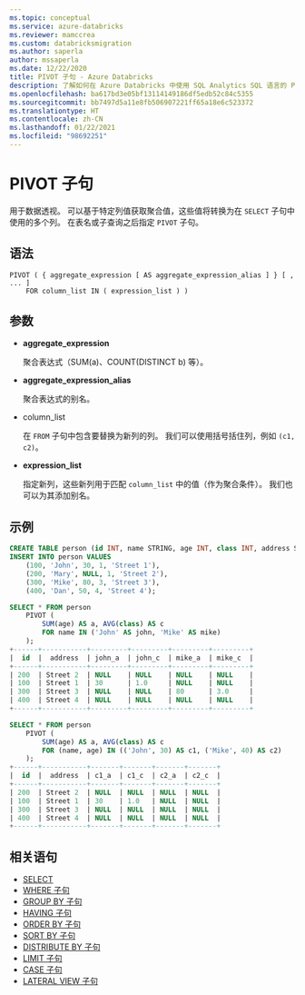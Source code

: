 ```yaml
---
ms.topic: conceptual
ms.service: azure-databricks
ms.reviewer: mamccrea
ms.custom: databricksmigration
ms.author: saperla
author: mssaperla
ms.date: 12/22/2020
title: PIVOT 子句 - Azure Databricks
description: 了解如何在 Azure Databricks 中使用 SQL Analytics SQL 语言的 PIVOT 语法。
ms.openlocfilehash: ba617bd3e05bf13114149186df5edb52c84c5355
ms.sourcegitcommit: bb7497d5a11e8fb506907221ff65a18e6c523372
ms.translationtype: HT
ms.contentlocale: zh-CN
ms.lasthandoff: 01/22/2021
ms.locfileid: "98692251"
---
```

# <a name="pivot-clause"></a>PIVOT 子句

用于数据透视。 可以基于特定列值获取聚合值，这些值将转换为在 ``SELECT`` 子句中使用的多个列。 在表名或子查询之后指定 ``PIVOT`` 子句。

## <a name="syntax"></a>语法

```
PIVOT ( { aggregate_expression [ AS aggregate_expression_alias ] } [ , ... ]
    FOR column_list IN ( expression_list ) )
```

## <a name="parameters"></a>参数

* **aggregate_expression**

  聚合表达式（SUM(a)、COUNT(DISTINCT b) 等）。

* **aggregate_expression_alias**

  聚合表达式的别名。

* column_list

  在 ``FROM`` 子句中包含要替换为新列的列。 我们可以使用括号括住列，例如 ``(c1, c2)``。

* **expression_list**

  指定新列，这些新列用于匹配 ``column_list`` 中的值（作为聚合条件）。 我们也可以为其添加别名。

## <a name="examples"></a>示例

```sql
CREATE TABLE person (id INT, name STRING, age INT, class INT, address STRING);
INSERT INTO person VALUES
    (100, 'John', 30, 1, 'Street 1'),
    (200, 'Mary', NULL, 1, 'Street 2'),
    (300, 'Mike', 80, 3, 'Street 3'),
    (400, 'Dan', 50, 4, 'Street 4');

SELECT * FROM person
    PIVOT (
        SUM(age) AS a, AVG(class) AS c
        FOR name IN ('John' AS john, 'Mike' AS mike)
    );
+------+-----------+---------+---------+---------+---------+
|  id  |  address  | john_a  | john_c  | mike_a  | mike_c  |
+------+-----------+---------+---------+---------+---------+
| 200  | Street 2  | NULL    | NULL    | NULL    | NULL    |
| 100  | Street 1  | 30      | 1.0     | NULL    | NULL    |
| 300  | Street 3  | NULL    | NULL    | 80      | 3.0     |
| 400  | Street 4  | NULL    | NULL    | NULL    | NULL    |
+------+-----------+---------+---------+---------+---------+

SELECT * FROM person
    PIVOT (
        SUM(age) AS a, AVG(class) AS c
        FOR (name, age) IN (('John', 30) AS c1, ('Mike', 40) AS c2)
    );
+------+-----------+-------+-------+-------+-------+
|  id  |  address  | c1_a  | c1_c  | c2_a  | c2_c  |
+------+-----------+-------+-------+-------+-------+
| 200  | Street 2  | NULL  | NULL  | NULL  | NULL  |
| 100  | Street 1  | 30    | 1.0   | NULL  | NULL  |
| 300  | Street 3  | NULL  | NULL  | NULL  | NULL  |
| 400  | Street 4  | NULL  | NULL  | NULL  | NULL  |
+------+-----------+-------+-------+-------+-------+
```

## <a name="related-statements"></a>相关语句

* [SELECT](sql-ref-syntax-qry-select.md)
* [WHERE 子句](sql-ref-syntax-qry-select-where.md)
* [GROUP BY 子句](sql-ref-syntax-qry-select-groupby.md)
* [HAVING 子句](sql-ref-syntax-qry-select-having.md)
* [ORDER BY 子句](sql-ref-syntax-qry-select-orderby.md)
* [SORT BY 子句](sql-ref-syntax-qry-select-sortby.md)
* [DISTRIBUTE BY 子句](sql-ref-syntax-qry-select-distributeby.md)
* [LIMIT 子句](sql-ref-syntax-qry-select-limit.md)
* [CASE 子句](sql-ref-syntax-qry-select-case.md)
* [LATERAL VIEW 子句](sql-ref-syntax-qry-select-lateral-view.md)